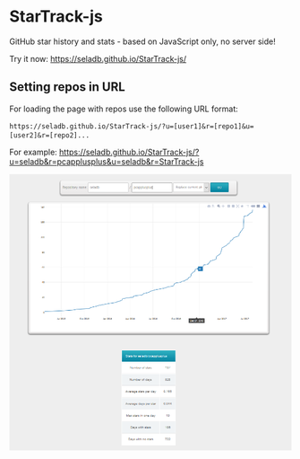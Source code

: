 StarTrack-js
============

GitHub star history and stats - based on JavaScript only, no server side!

Try it now: https://seladb.github.io/StarTrack-js/

Setting repos in URL
--------------------
For loading the page with repos use the following URL format: 

    https://seladb.github.io/StarTrack-js/?u=[user1]&r=[repo1]&u=[user2]&r=[repo2]...

For example: https://seladb.github.io/StarTrack-js/?u=seladb&r=pcapplusplus&u=seladb&r=StarTrack-js

![](./resources/screenshot.png)
